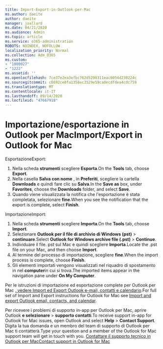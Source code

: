 ```yaml
---
title: Import-Export-in-Outlook-per-Mac
ms.author: daeite
author: daeite
manager: joallard
ms.date: 04/21/2020
ms.audience: Admin
ms.topic: article
ms.service: o365-administration
ROBOTS: NOINDEX, NOFOLLOW
localization_priority: Normal
ms.collection: Adm_O365
ms.custom:
- "1800027"
- "1222"
ms.assetid: ''
ms.openlocfilehash: 7ce37e2ea3efbc762d5298311eac6054d238224c
ms.sourcegitcommit: c6692ce0fa1358ec3529e59ca0ecdfdea4cdc759
ms.translationtype: MT
ms.contentlocale: it-IT
ms.lasthandoff: 09/14/2020
ms.locfileid: "47667918"
---
```

# <a name="importexport-in-outlook-for-mac"></a><span data-ttu-id="7bbf6-102">Importazione/esportazione in Outlook per Mac</span><span class="sxs-lookup"><span data-stu-id="7bbf6-102">Import/Export in Outlook for Mac</span></span> 

<span data-ttu-id="7bbf6-103">Esportazione</span><span class="sxs-lookup"><span data-stu-id="7bbf6-103">Export:</span></span>
1. <span data-ttu-id="7bbf6-104">Nella scheda **strumenti** scegliere **Esporta**.</span><span class="sxs-lookup"><span data-stu-id="7bbf6-104">On the **Tools** tab, choose **Export**.</span></span>
2. <span data-ttu-id="7bbf6-105">Nella casella **Salva con nome** , in **Preferiti**, scegliere la cartella **Downloads** e quindi fare clic su **Salva**.</span><span class="sxs-lookup"><span data-stu-id="7bbf6-105">In the **Save as** box, under **Favorites**, choose the **Downloads** folder, and select **Save**.</span></span>
3. <span data-ttu-id="7bbf6-106">Quando viene visualizzata la notifica che l'esportazione è stata completata, selezionare **fine**.</span><span class="sxs-lookup"><span data-stu-id="7bbf6-106">When you see the notification that the export is complete, select **Finish**.</span></span>

<span data-ttu-id="7bbf6-107">Importazione</span><span class="sxs-lookup"><span data-stu-id="7bbf6-107">Import:</span></span>
1. <span data-ttu-id="7bbf6-108">Nella scheda **strumenti** scegliere **Importa**.</span><span class="sxs-lookup"><span data-stu-id="7bbf6-108">On the **Tools** tab, choose **Import**.</span></span>
2. <span data-ttu-id="7bbf6-109">Selezionare **Outlook per il file di archivio di Windows (pst)**  >  **continuare**.</span><span class="sxs-lookup"><span data-stu-id="7bbf6-109">Select **Outlook for Windows archive file (.pst)** > **Continue**.</span></span>
3. <span data-ttu-id="7bbf6-110">Individuare il file. pst sul Mac e quindi scegliere **Importa**.</span><span class="sxs-lookup"><span data-stu-id="7bbf6-110">Locate the .pst file on your Mac, and then choose **Import**.</span></span>
4. <span data-ttu-id="7bbf6-111">Al termine del processo di importazione, scegliere **fine**.</span><span class="sxs-lookup"><span data-stu-id="7bbf6-111">When the import process is complete, choose **Finish**.</span></span>
5. <span data-ttu-id="7bbf6-112">Gli elementi importati vengono visualizzati nel riquadro di spostamento in nel **computer**in cui si trova.</span><span class="sxs-lookup"><span data-stu-id="7bbf6-112">The imported items appear in the navigation pane under **On My Computer**.</span></span>

<span data-ttu-id="7bbf6-113">Per le istruzioni di importazione ed esportazione complete per Outlook per Mac [, vedere Import ed Export Outlook e-mail, contatti e calendario](https://support.office.com/article/92577192-3881-4502-b79d-c3bbada6c8ef#ID0EAACAAA=Mac).</span><span class="sxs-lookup"><span data-stu-id="7bbf6-113">For full set of Import and Export instructions for Outlook for Mac see [Import and export Outlook email, contacts, and calendar](https://support.office.com/article/92577192-3881-4502-b79d-c3bbada6c8ef#ID0EAACAAA=Mac).</span></span> 

<span data-ttu-id="7bbf6-114">Per ricevere i problemi di supporto in-app per Outlook per Mac, aprire Outlook **e selezionare**  >  **supporto contatti**.</span><span class="sxs-lookup"><span data-stu-id="7bbf6-114">To receive support in-app for Outlook for Mac issues, open Outlook and select **Help** > **Contact Support**.</span></span> <span data-ttu-id="7bbf6-115">Digita la tua domanda e un membro del team di supporto di Outlook per Mac ti contatterà.</span><span class="sxs-lookup"><span data-stu-id="7bbf6-115">Type your question and a member of the Outlook for Mac support team will get in touch with you.</span></span> [<span data-ttu-id="7bbf6-116">Contattare il supporto tecnico in Outlook per Mac</span><span class="sxs-lookup"><span data-stu-id="7bbf6-116">Contact support in Outlook for Mac</span></span>](https://go.microsoft.com/fwlink/?linkid=2002400&clcid=0x409)